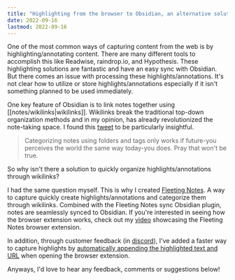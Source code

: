 ```yaml
---
title: "Highlighting from the browser to Obsidian, an alternative solution"
date: 2022-09-16
lastmod: 2022-09-16
---
```

One of the most common ways of capturing content from the web is by highlighting/annotating content. There are many different tools to accomplish this like Readwise, raindrop.io, and Hypothesis. These highlighting solutions are fantastic and have an easy sync with Obsidian. But there comes an issue with processing these highlights/annotations. It's not clear how to utilize or store highlights/annotations especially if it isn't something planned to be used immediately. 

One key feature of Obsidian is to link notes together using [[notes/wikilinks|wikilinks]]. Wikilinks break the traditional top-down organization methods and in my opinion, has already revolutionized the note-taking space. I found this [tweet](https://twitter.com/Ixnoteapp/status/1570180150788263936) to be particularly insightful.

>Categorizing notes using folders and tags only works if future-you perceives the world the same way today-you does. Pray that won't be true.

So why isn't there a solution to quickly organize highlights/annotations through wikilinks? 

I had the same question myself. This is why I created [Fleeting Notes](https://fleetingnotes.app/). A way to capture quickly create highlights/annotations and categorize them through wikilinks. Combined with the Fleeting Notes sync Obsidian plugin, notes are seamlessly synced to Obsidian. If you're interested in seeing how the browser extension works, check out my [video](https://www.youtube.com/watch?v=jausylB4Pzw&t=1s) showcasing the Fleeting Notes browser extension. 

In addition, through customer feedback (in [discord](https://discord.gg/xrj6yuGNmx)), I've added a faster way to capture highlights by [automatically appending the highlighted text and URL](https://twitter.com/IThinkWong/status/1569851802153009152?ref_src=twsrc%5Etfw%7Ctwcamp%5Etweetembed%7Ctwterm%5E1569851802153009152%7Ctwgr%5E56be60e9bdbc569fb71dcaeeaf9ddf07bd18dfb1%7Ctwcon%5Es1_c10&ref_url=https%3A%2F%2Fpublish.twitter.com%2F%3Fquery%3Dhttps3A2F2Ftwitter.com2FIThinkWong2Fstatus2F1569851802153009152widget%3DTweet) when opening the browser extension. 

Anyways, I'd love to hear any feedback, comments or suggestions below!